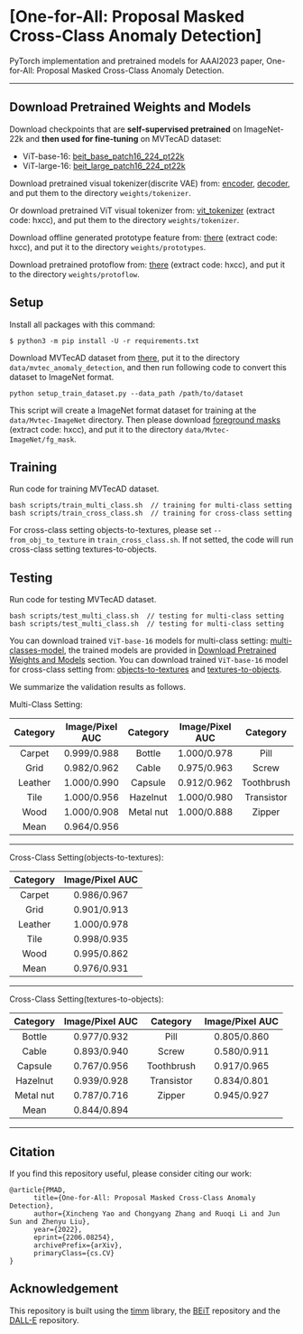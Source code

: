 # [One-for-All: Proposal Masked Cross-Class Anomaly Detection]
<!-- (https://arxiv.org/abs/2106.08254) -->
PyTorch implementation and pretrained models for AAAI2023 paper, One-for-All: Proposal Masked Cross-Class Anomaly Detection.


---


## Download Pretrained Weights and Models


Download checkpoints that are **self-supervised pretrained** on ImageNet-22k and **then used for fine-tuning** on MVTecAD dataset:
- ViT-base-16: [beit_base_patch16_224_pt22k](https://conversationhub.blob.core.windows.net/beit-share-public/beit/beit_base_patch16_224_pt22k.pth)
- ViT-large-16: [beit_large_patch16_224_pt22k](https://conversationhub.blob.core.windows.net/beit-share-public/beit/beit_large_patch16_224_pt22k.pth)

Download pretrained visual tokenizer(discrite VAE) from: [encoder](https://cdn.openai.com/dall-e/encoder.pkl), [decoder](https://cdn.openai.com/dall-e/encoder.pkl), and put them to the directory ``weights/tokenizer``.

Or download pretrained ViT visual tokenizer from: [vit_tokenizer](https://pan.baidu.com/s/15ySQAeBLhr3HYe_rECVqkQ) (extract code: hxcc), and put them to the directory ``weights/tokenizer``.

Download offline generated prototype feature from: [there](https://pan.baidu.com/s/1ewBLEp2gKfGU0kVGRupifw) (extract code: hxcc), and put it to the directory ``weights/prototypes``.

Download pretrained protoflow from: [there](https://pan.baidu.com/s/1tDg_lcAyRQfQikHOKt_h2w) (extract code: hxcc), and put it to the directory ``weights/protoflow``.


## Setup
Install all packages with this command:
```
$ python3 -m pip install -U -r requirements.txt
```

Download MVTecAD dataset from [there](https://www.mvtec.com/de/unternehmen/forschung/datasets/mvtec-ad/), put it to the directory ``data/mvtec_anomaly_detection``, and then run following code to convert this dataset to ImageNet format.

```
python setup_train_dataset.py --data_path /path/to/dataset
```
This script will create a ImageNet format dataset for training at the ``data/Mvtec-ImageNet`` directory. Then please download [foreground masks](https://pan.baidu.com/s/1KrTAfe3QSvJuFPfppNAY3g) (extract code: hxcc), and put it to the directory ``data/Mvtec-ImageNet/fg_mask``.

## Training

Run code for training MVTecAD dataset.
```
bash scripts/train_multi_class.sh  // training for multi-class setting
bash scripts/train_cross_class.sh  // training for cross-class setting
```
For cross-class setting objects-to-textures, please set ``--from_obj_to_texture`` in ``train_cross_class.sh``. If not setted, the code will run cross-class setting textures-to-objects.


## Testing

Run code for testing MVTecAD dataset.
```
bash scripts/test_multi_class.sh  // testing for multi-class setting
bash scripts/test_multi_class.sh  // testing for multi-class setting
```
You can download trained ``ViT-base-16`` models for multi-class setting: [multi-classes-model](https://pan.baidu.com/s/1zfPSFzLp6-QLb41nFk5gYA), the trained models are provided in [Download Pretrained Weights and Models](#download-pretrained-weights-and-models) section. You can download trained ``ViT-base-16`` model for cross-class setting from: [objects-to-textures](https://pan.baidu.com/s/12uIIv-_YSzthvgCLwjCiNQ) and [textures-to-objects](https://pan.baidu.com/s/1quth2urv-4rMmCdvP8GMFA).

We summarize the validation results as follows.

Multi-Class Setting:

| Category | Image/Pixel AUC | Category | Image/Pixel AUC | Category | Image/Pixel AUC |
|:------------:|:--------:|:----------:|:-----:|:-----:|:-------:|
| Carpet | 0.999/0.988 | Bottle | 1.000/0.978 | Pill | 0.965/0.952 |
| Grid | 0.982/0.962 | Cable | 0.975/0.963 | Screw | 0.807/0.954 |
| Leather | 1.000/0.990 | Capsule | 0.912/0.962 | Toothbrush | 0.894/0.980 |
| Tile | 1.000/0.956 | Hazelnut | 1.000/0.980 | Transistor | 0.963/0.940 |
| Wood | 1.000/0.908 | Metal nut | 1.000/0.888 | Zipper | 0.967/0.942 |
| Mean | 0.964/0.956 | 
---
Cross-Class Setting(objects-to-textures):

| Category | Image/Pixel AUC | 
|:------------:|:--------:|
| Carpet | 0.986/0.967 | 
| Grid | 0.901/0.913 | 
| Leather | 1.000/0.978 | 
| Tile | 0.998/0.935 | 
| Wood | 0.995/0.862 | 
| Mean | 0.976/0.931 |
---
Cross-Class Setting(textures-to-objects):

| Category | Image/Pixel AUC | Category | Image/Pixel AUC |
|:----------:|:-----:|:-----:|:-------:|
| Bottle | 0.977/0.932 | Pill | 0.805/0.860 |
| Cable | 0.893/0.940 | Screw | 0.580/0.911 |
| Capsule | 0.767/0.956 | Toothbrush | 0.917/0.965 |
| Hazelnut | 0.939/0.928 | Transistor | 0.834/0.801 |
| Metal nut | 0.787/0.716 | Zipper | 0.945/0.927 |
| Mean | 0.844/0.894 | 
---


## Citation

If you find this repository useful, please consider citing our work:
```
@article{PMAD,
      title={One-for-All: Proposal Masked Cross-Class Anomaly Detection}, 
      author={Xincheng Yao and Chongyang Zhang and Ruoqi Li and Jun Sun and Zhenyu Liu},
      year={2022},
      eprint={2206.08254},
      archivePrefix={arXiv},
      primaryClass={cs.CV}
}
```


## Acknowledgement

This repository is built using the [timm](https://github.com/rwightman/pytorch-image-models) library, the [BEiT](https://github.com/microsoft/unilm/tree/master/beit) repository and the [DALL-E](https://github.com/openai/DALL-E) repository.

